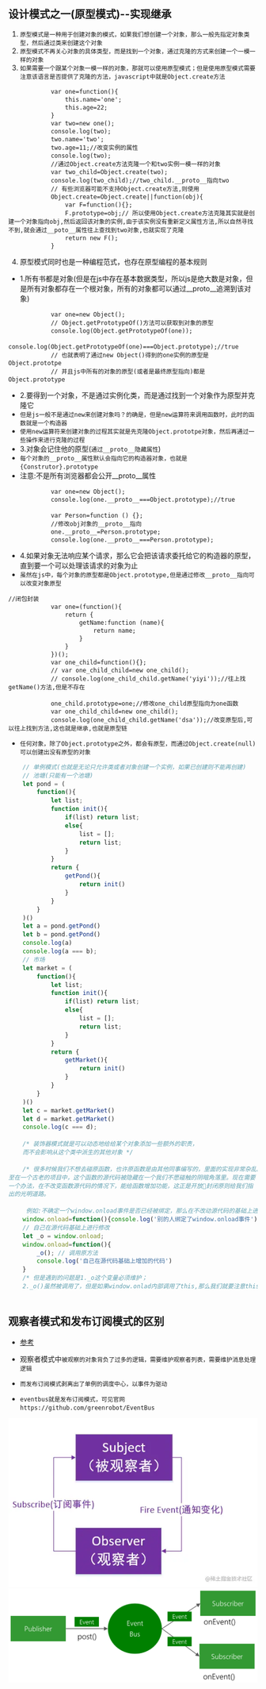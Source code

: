 ## 设计模式之一(原型模式)--实现继承
1. `原型模式是一种用于创建对象的模式，如果我们想创建一个对象，那么一般先指定对象类型，然后通过类来创建这个对象`
2. `原型模式不再关心对象的具体类型，而是找到一个对象，通过克隆的方式来创建一个一模一样的对象`
3. `如果需要一个跟某个对象一模一样的对象，那就可以使用原型模式；但是使用原型模式需要注意该语言是否提供了克隆的方法，javascript中就是Object.create方法`
```
			var one=function(){
				this.name='one';
				this.age=22;
			}
			var two=new one();
			console.log(two);
			two.name='two';
			two.age=11;//改变实例的属性
			console.log(two);
			//通过Object.create方法克隆一个和two实例一模一样的对象
			var two_child=Object.create(two);
			console.log(two_child);//two_child.__proto__指向two
			// 有些浏览器可能不支持Object.create方法,则使用
			Object.create=Object.create||function(obj){
				var F=function(){};
				F.prototype=obj;// 所以使用Object.create方法克隆其实就是创建一个对象指向obj,然后返回该对象的实例,由于该实例没有重新定义属性方法,所以自然寻找不到,就会通过__poto__属性往上查找到two对象,也就实现了克隆
				return new F();
			}
```
4. 原型模式同时也是一种编程范式，也存在原型编程的基本规则
* 1.所有书都是对象(但是在js中存在基本数据类型，所以js是绝大数是对象，但是所有对象都存在一个根对象，所有的对象都可以通过__proto__追溯到该对象)
```
			var one=new Object();
			// Object.getPrototypeOf()方法可以获取到对象的原型
			console.log(Object.getPrototypeOf(one));
			console.log(Object.getPrototypeOf(one)===Object.prototype);//true
			// 也就表明了通过new Object()得到的one实例的原型是Object.prototpe 
			// 并且js中所有的对象的原型(或者是最终原型指向)都是Object.prototype
```
* 2.要得到一个对象，不是通过实例化类，而是通过找到一个对象作为原型并克隆它
* `但是js一般不是通过new来创建对象吗？的确是，但是new运算符来调用函数时，此时的函数就是一个构造器`
* `使用new运算符来创建对象的过程其实就是先克隆Object.prototpe对象，然后再通过一些操作来进行克隆的过程`
* 3.对象会记住他的原型(`通过__proto__隐藏属性`)
* `每个对象的__proto__属性默认会指向它的构造器对象，也就是{Construtor}.prototype`
* 注意:不是所有浏览器都会公开__proto__属性
```
			var one=new Object();
			console.log(one.__proto__===Object.prototype);//true
			
			var Person=function () {};
			//修改obj对象的__proto__指向
			one.__proto__=Person.prototype;
			console.log(one.__proto__===Person.prototype);
```
* 4.如果对象无法响应某个请求，那么它会把该请求委托给它的构造器的原型，直到要一个可以处理该请求的对象为止
* `虽然在js中，每个对象的原型都是Object.prototype,但是通过修改__proto__指向可以改变对象原型`
```
//闭包封装
			var one=(function(){
				return {
					getName:function (name){
						return name;
					}
				}
			})();
			var one_child=function(){};
			// var one_child_child=new one_child();
			// console.log(one_child_child.getName('yiyi'));//往上找getName()方法,但是不存在
			
			one_child.prototype=one;//修改one_child原型指向为one函数
			var one_child_child=new one_child();
			console.log(one_child_child.getName('dsa'));//改变原型后,可以往上找到方法,这也就是继承,也就是原型链
```
* `任何对象，除了Object.prototype之外，都会有原型，而通过Object.create(null)可以创建出没有原型的对象`


```javascript
	// 单例模式(也就是无论只允许类或者对象创建一个实例，如果已创建则不能再创建)
	// 池塘(只能有一个池塘)
	let pond = (
		function(){
			let list;
			function init(){
				if(list) return list;
				else{
					list = [];
					return list;
				}
			}
			return {
				getPond(){
					return init()
				} 
			}
		}
	)()
	let a = pond.getPond()
	let b = pond.getPond()
	console.log(a)
	console.log(a === b);
	// 市场
	let market = (
		function(){
			let list;
			function init(){
				if(list) return list;
				else{
					list = [];
					return list;
				}
			}
			return {
				getMarket(){
					return init()
				} 
			}
		}
	)()
	let c = market.getMarket()
	let d = market.getMarket()
	console.log(c === d);
	
	/* 装饰器模式就是可以动态地给给某个对象添加一些额外的职责，
	而不会影响从这个类中派生的其他对象 */
	
	/* 很多时候我们不想去碰原函数，也许原函数是由其他同事编写的，里面的实现非常杂乱。甚
至在一个古老的项目中，这个函数的源代码被隐藏在一个我们不愿碰触的阴暗角落里。现在需要
一个办法，在不改变函数源代码的情况下，能给函数增加功能，这正是开放封闭原则给我们指
出的光明道路。
	 
	 例如:不确定一个window.onload事件是否已经被绑定，那么在不改动源代码的基础上进行修改*/
	window.onload=function(){console.log('别的人绑定了window.onload事件')}
	// 自己在源代码基础上进行修改
	let _o = window.onload;
	window.onload=function(){
		_o(); // 调用原方法
		console.log('自己在源代码基础上增加的代码')
	}
	/* 但是遇到的问题是1._o这个变量必须维护；
	2._o()虽然被调用了，但是如果window.onlad内部调用了this,那么我们就要注意this绑定的问题！ */
	
```

## 观察者模式和发布订阅模式的区别
* [参考]("https://blog.csdn.net/a469516684/article/details/86082844")
* 观察者模式中`被观察的对象背负了过多的逻辑，需要维护观察者列表，需要维护消息处理逻辑`

* `而发布订阅模式剥离出了单例的调度中心，以事件为驱动`
* `eventbus就是发布订阅模式，可见官网https://github.com/greenrobot/EventBus`

![观察者模式](./观察者模式.png)
![发布订阅模式](./发布订阅模式.png)








